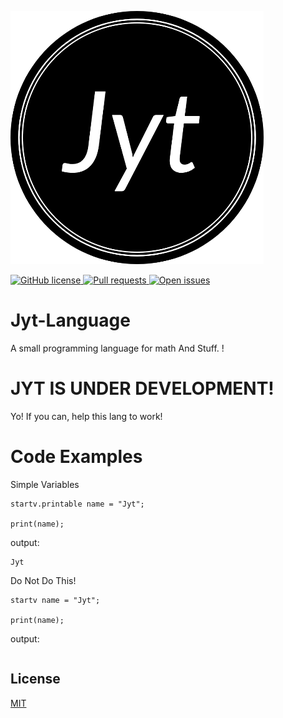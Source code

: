 ![alt text](https://github.com/1Chip1/Jyt-Language/blob/main/logo.png?raw=true)

<a href="https://github.com/1Chip1/Jyt-Language/blob/master/LICENSE">
    <img alt="GitHub license" src="https://img.shields.io/github/license/1Chip1/Jyt-Language">
</a>
<a href="https://github.com/1Chip1/Jyt-Language/issues">
    <img alt="Pull requests" src="https://shields.io/github/issues-pr/1Chip1/Jyt-Language">
</a>
<a href="https://github.com/1Chip1/Jyt-Language/issues">
    <img alt="Open issues" src="https://shields.io/github/issues/1Chip1/Jyt-Language">
</a>

# Jyt-Language
A small programming language for math And Stuff.
!
# JYT IS UNDER DEVELOPMENT!
Yo! If you can, help this lang to work!
# Code Examples
Simple Variables
```
startv.printable name = "Jyt";

print(name);
```
output:
```
Jyt
```


Do Not Do This!
```
startv name = "Jyt";

print(name);
```
output:
```
```

## License
[MIT](https://choosealicense.com/licenses/mit/)
